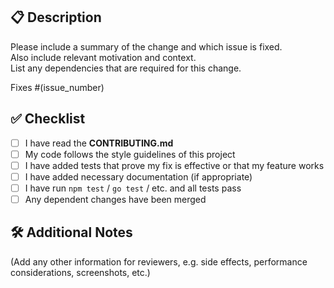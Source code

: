 ## 📋 Description

Please include a summary of the change and which issue is fixed.  
Also include relevant motivation and context.  
List any dependencies that are required for this change.

Fixes #(issue_number)  <!-- link to issue if applicable -->

## ✅ Checklist

- [ ] I have read the **CONTRIBUTING.md**  
- [ ] My code follows the style guidelines of this project  
- [ ] I have added tests that prove my fix is effective or that my feature works  
- [ ] I have added necessary documentation (if appropriate)  
- [ ] I have run `npm test` / `go test` / etc. and all tests pass  
- [ ] Any dependent changes have been merged

## 🛠 Additional Notes

(Add any other information for reviewers, e.g. side effects, performance considerations, screenshots, etc.)
